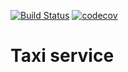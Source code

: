 [![Build Status](https://travis-ci.org/bertRC/taxi.svg?branch=master)](https://travis-ci.org/bertRC/taxi) [![codecov](https://codecov.io/gh/bertRC/taxi/branch/master/graph/badge.svg)](https://codecov.io/gh/bertRC/taxi)

# Taxi service
